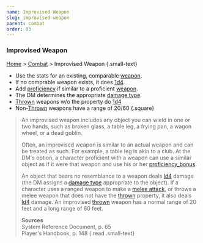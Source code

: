 ```yaml
---
name: Improvised Weapon
slug: improvised-weapon
parent: combat
order: 03
---
```

### Improvised Weapon
[Home](dm-operations-center) > [Combat](combat) > Improvised Weapon {.small-text}

- Use the stats for an existing, comparable [weapon](weapons).
- If no comprable weapon exists, it does [1d4](/roll/1d4).
- Add [proficiency](proficiency-bonus) if similar to a proficient [weapon](weapons).
- The DM determines the appropriate [damage type](damage-type).
- [Thrown](weapon-properties) weapons w/o the property do [1d4](/roll/1d4)
- Non-[Thrown](weapon-properties) weapons have a range of 20/60
{.square}

> An improvised weapon includes any object you can wield in one or two hands, such as broken glass, a table leg, a frying pan, a 
wagon wheel, or a dead goblin. 
>
> Often, an improvised weapon is similar to an actual weapon and can be treated as such. For example, a table leg is akin to a club. At the DM's option, a character proficient with a weapon can use a similar object as if it were that weapon and use his or her [proficiency_bonus](proficiency_bonus).
>
> An object that bears no resemblance to a weapon deals [ld4](/roll/1d4) damage (the DM assigns a [damage type](damage-type) appropriate to the object). If a character uses a ranged weapon to make a [melee attack](melee-attack), or throws a melee weapon that does not have the [thrown](weapon-properties) property, it also deals [ld4](/roll/1d4) damage. An improvised [thrown](weapon-properties) weapon has a normal range of 20 feet and a long range of 60 feet. 
>
> **Sources** <br/>
> System Reference Document, p. 65<br/>
> Player's Handbook, p. 148
{.read .small-text}